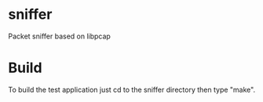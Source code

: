 sniffer
=======

Packet sniffer based on libpcap

Build
=====

To build the test application just cd to the sniffer directory then type "make".
